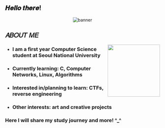 ## 𝑯𝒆𝒍𝒍𝒐 𝒕𝒉𝒆𝒓𝒆!
<p align="center">
  <img src="https://github.com/user-attachments/assets/fbcf9e4b-5a8c-4be3-8456-da7f80b1d1c0" alt="banner"/>
</p>

## 𝐴𝐵𝑂𝑈𝑇 𝑀𝐸
<div>
<img src="https://github.com/user-attachments/assets/e1b4ebfe-d295-49d6-8c01-a4c9f11ff806" align="right" width=170>
  </div>
<div>
<ul>
  <li><h3>I am a first year Computer Science student at Seoul National University</h3></li>
  <li><h3>Currently learning:</b> C, Computer Networks, Linux, Algorithms</h3></li>
  <li><h3>Interested in/planning to learn:</b> CTFs, reverse engineering </h3></li>
  <li><h3>Other interests:</b> art and creative projects</h3></li>
</ul>
</div>
<div>
<h3>Here I will share my study journey and more! ^_^</h3>
</div>



<!--!

**doll-exe/doll-exe** is a ✨ _special_ ✨ repository because its `README.md` (this file) appears on your GitHub profile.

Here are some ideas to get you started:

- 🔭 I’m currently working on ...
- 🌱 I’m currently learning ...
- 👯 I’m looking to collaborate on ...
- 🤔 I’m looking for help with ...
- 💬 Ask me about ...
- 📫 How to reach me: ...
- 😄 Pronouns: ...
- ⚡ Fun fact: ...
-->
